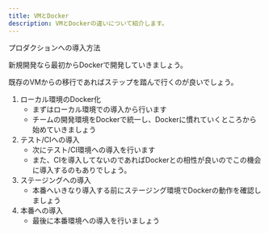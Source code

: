 ```yaml
---
title: VMとDocker
description: VMとDockerの違いについて紹介します。
---
```


プロダクションへの導入方法


新規開発なら最初からDockerで開発していきましょう。  

既存のVMからの移行であればステップを踏んで行くのが良いでしょう。

1. ローカル環境のDocker化
    - まずはローカル環境での導入から行います
    - チームの開発環境をDockerで統一し、Dockerに慣れていくところから始めていきましょう
2. テスト/CIへの導入
    - 次にテスト/CI環境への導入を行います
    - また、CIを導入してないのであればDockerとの相性が良いのでこの機会に導入するのもありでしょう。
3. ステージングへの導入
    - 本番へいきなり導入する前にステージング環境でDockerの動作を確認しましょう
4. 本番への導入
    - 最後に本番環境への導入を行いましょう
